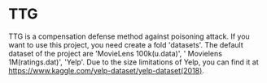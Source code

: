 # TTG
TTG is a compensation defense method against poisoning attack.
If you want to use this project, you need create a fold 'datasets'. The default dataset of the project are 'MovieLens 100k(u.data)', ' Movielens 1M(ratings.dat)', 'Yelp'. Due to the size limitations of Yelp, you can find it at https://www.kaggle.com/yelp-dataset/yelp-dataset(2018).
